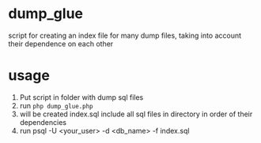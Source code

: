 # dump_glue
script for creating an index file for many dump files, taking into account their dependence on each other

# usage
1) Put script in folder with dump sql files
2) run ```php dump_glue.php```
3) will be created index.sql include all sql files in directory in order of their dependencies
4) run psql -U <your_user> -d <db_name> -f index.sql